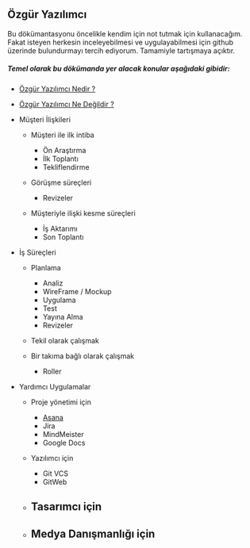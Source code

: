## Özgür Yazılımcı ##

Bu dökümantasyonu öncelikle kendim için not tutmak için kullanacağım. Fakat isteyen herkesin inceleyebilmesi
ve uygulayabilmesi için github üzerinde bulundurmayı tercih ediyorum. Tamamiyle tartışmaya açıktır.

##### Temel olarak bu dökümanda yer alacak konular aşağıdaki gibidir: #####

* [Özgür Yazılımcı Nedir ?](Yazilim/Ozgur-Yazilimci-Nedir.md)
* [Özgür Yazılımcı Ne Değildir ?](Yazilim/Ozgur-Yazilimci-Ne-Degildir.md)


* Müşteri İlişkileri
    * Müşteri ile ilk intiba
        - Ön Araştırma
        - İlk Toplantı
        - Tekliflendirme

    * Görüşme süreçleri
        - Revizeler
    * Müşteriyle ilişki kesme süreçleri
        - İş Aktarımı
        - Son Toplantı

* İş Süreçleri
    * Planlama
        - Analiz
        - WireFrame / Mockup
        - Uygulama
        - Test
        - Yayına Alma
        - Revizeler

    * Tekil olarak çalışmak

    * Bir takıma bağlı olarak çalışmak
        - Roller


* Yardımcı Uygulamalar
    * Proje yönetimi için
        - [ Asana ](Uygulamalar/Asana.md)
        - Jira
        - MindMeister
        - Google Docs

    * Yazılımcı için
        - Git VCS
        - GitWeb

    * Tasarımcı için
        -
    * Medya Danışmanlığı için
        -